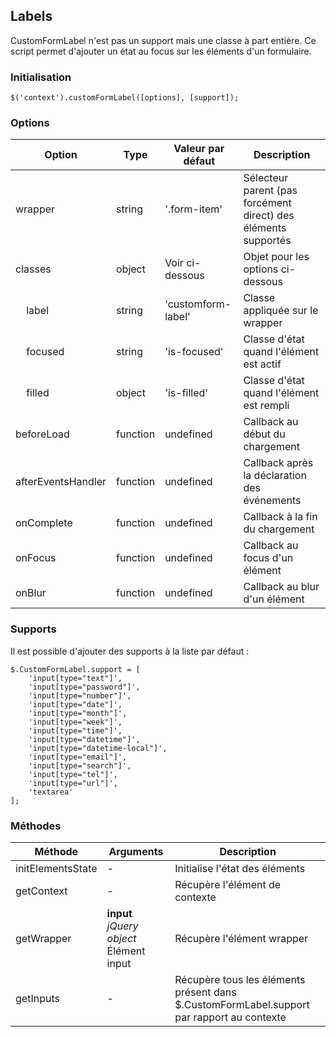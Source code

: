 ## Labels

CustomFormLabel n'est pas un support mais une classe à part entière. Ce script permet d'ajouter un état au focus sur les éléments d'un formulaire.

### Initialisation

    $('context').customFormLabel([options], [support]);


### Options

| Option                          | Type     | Valeur par défaut  | Description                                                    |
|---------------------------------|----------|--------------------|----------------------------------------------------------------|
| wrapper                         | string   | '.form-item'       | Sélecteur parent (pas forcément direct) des éléments supportés |
| classes                         | object   | Voir ci-dessous    | Objet pour les options ci-dessous                              |
| &nbsp;&nbsp;&nbsp;&nbsp;label   | string   | 'customform-label' | Classe appliquée sur le wrapper                                |
| &nbsp;&nbsp;&nbsp;&nbsp;focused | string   | 'is-focused'       | Classe d'état quand l'élément est actif                        |
| &nbsp;&nbsp;&nbsp;&nbsp;filled  | object   | 'is-filled'        | Classe d'état quand l'élément est rempli                       |
| beforeLoad                      | function | undefined          | Callback au début du chargement                                |
| afterEventsHandler              | function | undefined          | Callback après la déclaration des événements                   |
| onComplete                      | function | undefined          | Callback à la fin du chargement                                |
| onFocus                         | function | undefined          | Callback au focus d'un élément                                 |
| onBlur                          | function | undefined          | Callback au blur d'un élément                                  |

### Supports

Il est possible d'ajouter des supports à la liste par défaut :

    $.CustomFormLabel.support = [
        'input[type="text"]',
        'input[type="password"]',
        'input[type="number"]',
        'input[type="date"]',
        'input[type="month"]',
        'input[type="week"]',
        'input[type="time"]',
        'input[type="datetime"]',
        'input[type="datetime-local"]',
        'input[type="email"]',
        'input[type="search"]',
        'input[type="tel"]',
        'input[type="url"]',
        'textarea'
    ];

### Méthodes

| Méthode           | Arguments                               | Description                                                                               |
|-------------------|-----------------------------------------|-------------------------------------------------------------------------------------------|
| initElementsState | -                                       | Initialise l'état des éléments                                                            |
| getContext        | -                                       | Récupère l'élément de contexte                                                            |
| getWrapper        | **input** *jQuery object* Élément input | Récupère l'élément wrapper                                                                |
| getInputs         | -                                       | Récupère tous les éléments présent dans $.CustomFormLabel.support par rapport au contexte |